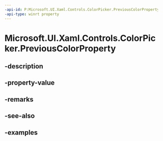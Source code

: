 ```yaml
---
-api-id: P:Microsoft.UI.Xaml.Controls.ColorPicker.PreviousColorProperty
-api-type: winrt property
---
```


<!-- Property syntax.
public DependencyProperty PreviousColorProperty { get; }
-->

# Microsoft.UI.Xaml.Controls.ColorPicker.PreviousColorProperty

## -description

## -property-value

## -remarks

## -see-also

## -examples


